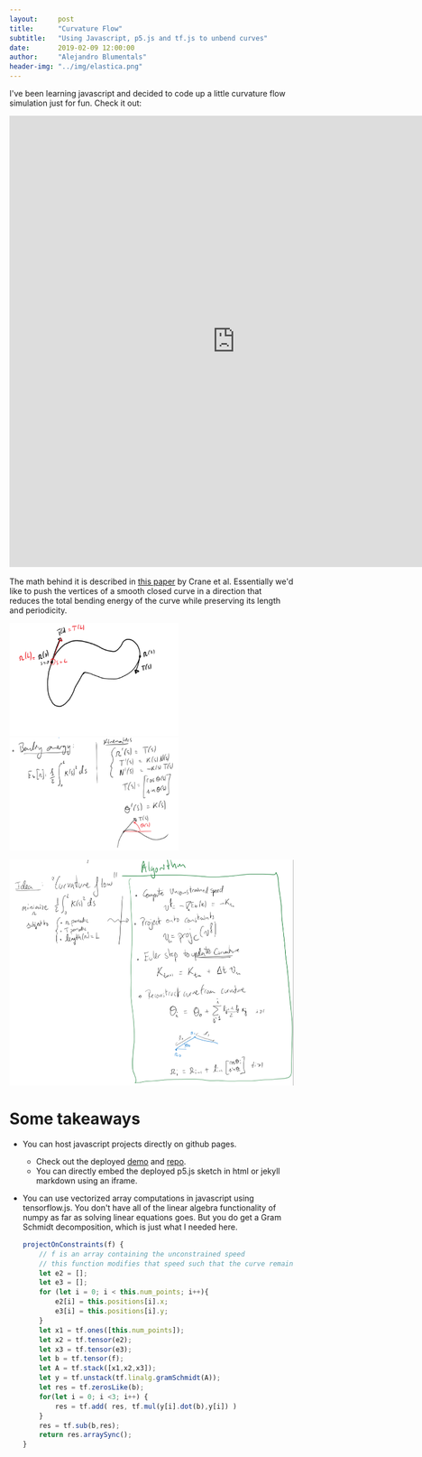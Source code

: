 ```yaml
---
layout:     post
title:      "Curvature Flow"
subtitle:   "Using Javascript, p5.js and tf.js to unbend curves"
date:       2019-02-09 12:00:00
author:     "Alejandro Blumentals"
header-img: "../img/elastica.png"
---
```


I've been learning javascript and decided to code up a little curvature flow simulation just for fun. Check it out:
<iframe style="width: 800px; height: 800px; overflow: hidden;"  scrolling="no" frameborder="0" src="https://blumenta.github.io/curvature_flow/"></iframe>

The math behind it is described in [this paper](https://www.cs.cmu.edu/~kmcrane/Projects/ConformalWillmoreFlow/paper.pdf
) by Crane et al. Essentially we'd like to push the vertices of a smooth closed curve in a direction that reduces the total bending energy of the curve while preserving its length and periodicity. 
<div>
<img src = "../img/cf_curve.png" width=300 height=200></img>
<img src = "../img/cf_kin.png" width=300 height=200></img>
</div>

<img src = "../img/cf_optpb.png" width=600 height=400></img>


# Some takeaways
* You can host javascript projects directly on github pages. 
   * Check out the deployed [demo](https://blumenta.github.io/curvature_flow/) and [repo](https://github.com/blumenta/curvature_flow).
   * You can directly embed the deployed p5.js sketch in html or jekyll markdown using an iframe.

* You can use vectorized array computations in javascript using tensorflow.js. You don't have all of the linear algebra functionality of numpy as far as solving linear equations goes. But you do get a Gram Schmidt decomposition, which is just what I needed here.
    ```javascript
    projectOnConstraints(f) {
        // f is an array containing the unconstrained speed
        // this function modifies that speed such that the curve remains closed.
        let e2 = [];
        let e3 = [];
        for (let i = 0; i < this.num_points; i++){
            e2[i] = this.positions[i].x;
            e3[i] = this.positions[i].y;
        }
        let x1 = tf.ones([this.num_points]);
        let x2 = tf.tensor(e2);
        let x3 = tf.tensor(e3);
        let b = tf.tensor(f);
        let A = tf.stack([x1,x2,x3]);
        let y = tf.unstack(tf.linalg.gramSchmidt(A));
        let res = tf.zerosLike(b);
        for(let i = 0; i <3; i++) {
            res = tf.add( res, tf.mul(y[i].dot(b),y[i]) )
        }
        res = tf.sub(b,res);
        return res.arraySync();
    }
    ```
